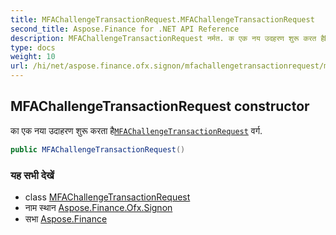 ```yaml
---
title: MFAChallengeTransactionRequest.MFAChallengeTransactionRequest
second_title: Aspose.Finance for .NET API Reference
description: MFAChallengeTransactionRequest नर्मत. क एक नय उदहरण शुरू करत हैMFAChallengeTransactionRequest वर्ग.
type: docs
weight: 10
url: /hi/net/aspose.finance.ofx.signon/mfachallengetransactionrequest/mfachallengetransactionrequest/
---
```

## MFAChallengeTransactionRequest constructor

का एक नया उदाहरण शुरू करता है[`MFAChallengeTransactionRequest`](../) वर्ग.

```csharp
public MFAChallengeTransactionRequest()
```

### यह सभी देखें

* class [MFAChallengeTransactionRequest](../)
* नाम स्थान [Aspose.Finance.Ofx.Signon](../../mfachallengetransactionrequest/)
* सभा [Aspose.Finance](../../../)


